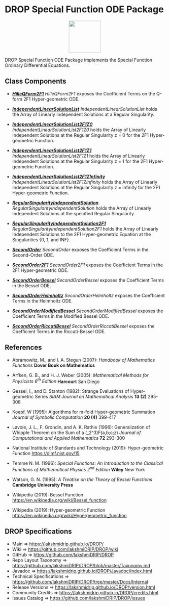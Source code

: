 # DROP Special Function ODE Package

<p align="center"><img src="https://github.com/lakshmiDRIP/DROP/blob/master/DRIP_Logo.gif?raw=true" width="100"></p>

DROP Special Function ODE Package implements the Special Function Ordinary Differential Equations.


## Class Components

 * [***HilleQForm2F1***](https://github.com/lakshmiDRIP/DROP/tree/master/src/main/java/org/drip/specialfunction/ode/HilleQForm2F1.java)
 <i>HilleQForm2F1</i> exposes the Coefficient Terms on the Q-form 2F1 Hyper-geometric ODE.

 * [***IndependentLinearSolutionList***](https://github.com/lakshmiDRIP/DROP/tree/master/src/main/java/org/drip/specialfunction/ode/IndependentLinearSolutionList.java)
 <i>IndependentLinearSolutionList</i> holds the Array of Linearly Independent Solutions at a Regular Singularity.

 * [***IndependentLinearSolutionList2F1Z0***](https://github.com/lakshmiDRIP/DROP/tree/master/src/main/java/org/drip/specialfunction/ode/IndependentLinearSolutionList2F1Z0.java)
 <i>IndependentLinearSolutionList2F1Z0</i> holds the Array of Linearly Independent Solutions at the Regular Singularity z = 0 for the 2F1 Hyper-geometric Function.

 * [***IndependentLinearSolutionList2F1Z1***](https://github.com/lakshmiDRIP/DROP/tree/master/src/main/java/org/drip/specialfunction/ode/IndependentLinearSolutionList2F1Z1.java)
 <i>IndependentLinearSolutionList2F1Z1</i> holds the Array of Linearly Independent Solutions at the Regular Singularity z = 1 for the 2F1 Hyper-geometric Function.

 * [***IndependentLinearSolutionList2F1ZInfinity***](https://github.com/lakshmiDRIP/DROP/tree/master/src/main/java/org/drip/specialfunction/ode/IndependentLinearSolutionList2F1ZInfinity.java)
 <i>IndependentLinearSolutionList2F1ZInfinity</i> holds the Array of Linearly Independent Solutions at the Regular Singularity z = Infinity for the 2F1 Hyper-geometric Function.

 * [***RegularSingularityIndependentSolution***](https://github.com/lakshmiDRIP/DROP/tree/master/src/main/java/org/drip/specialfunction/ode/RegularSingularityIndependentSolution.java)
 <i>RegularSingularityIndependentSolution</i> holds the Array of Linearly Independent Solutions at the specified Regular Singularity.

 * [***RegularSingularityIndependentSolution2F1***](https://github.com/lakshmiDRIP/DROP/tree/master/src/main/java/org/drip/specialfunction/ode/RegularSingularityIndependentSolution2F1.java)
 <i>RegularSingularityIndependentSolution2F1</i> holds the Array of Linearly Independent Solutions to the 2F1 Hyper-geometric Equation at the Singularities {0, 1, and INF}.

 * [***SecondOrder***](https://github.com/lakshmiDRIP/DROP/tree/master/src/main/java/org/drip/specialfunction/ode/SecondOrder.java)
 <i>SecondOrder</i> exposes the Coefficient Terms in the Second-Order ODE.

 * [***SecondOrder2F1***](https://github.com/lakshmiDRIP/DROP/tree/master/src/main/java/org/drip/specialfunction/ode/SecondOrder2F1.java)
 <i>SecondOrder2F1</i> exposes the Coefficient Terms in the 2F1 Hyper-geometric ODE.

 * [***SecondOrderBessel***](https://github.com/lakshmiDRIP/DROP/tree/master/src/main/java/org/drip/specialfunction/ode/SecondOrderBessel.java)
 <i>SecondOrderBessel</i> exposes the Coefficient Terms in the Bessel ODE.

 * [***SecondOrderHelmholtz***](https://github.com/lakshmiDRIP/DROP/tree/master/src/main/java/org/drip/specialfunction/ode/SecondOrderHelmholtz.java)
 <i>SecondOrderHelmholtz</i> exposes the Coefficient Terms in the Helmholtz ODE.

 * [***SecondOrderModifiedBessel***](https://github.com/lakshmiDRIP/DROP/tree/master/src/main/java/org/drip/specialfunction/ode/SecondOrderModifiedBessel.java)
 <i>SecondOrderModifiedBessel</i> exposes the Coefficient Terms in the Modified Bessel ODE.

 * [***SecondOrderRiccatiBessel***](https://github.com/lakshmiDRIP/DROP/tree/master/src/main/java/org/drip/specialfunction/ode/SecondOrderRiccatiBessel.java)
 <i>SecondOrderRiccatiBessel</i> exposes the Coefficient Terms in the Riccati-Bessel ODE.


## References

 * Abramowitz, M., and I. A. Stegun (2007): <i>Handbook of Mathematics Functions</i> <b>Dover Book on Mathematics</b>

 * Arfken, G. B., and H. J. Weber (2005): <i>Mathematical Methods for Physicists 6<sup>th</sup> Edition</i> <b>Harcourt</b> San Diego

 * Gessel, I., and D. Stanton (1982): Strange Evaluations of Hyper-geometric Series <i>SIAM Journal on Mathematical Analysis</i> <b>13 (2)</b> 295-308

 * Koepf, W (1995): Algorithms for m-fold Hyper-geometric Summation <i>Journal of Symbolic Computation</i> <b>20 (4)</b> 399-417

 * Lavoie, J. L., F. Grondin, and A. K. Rathie (1996): Generalization of Whipple Theorem on the Sum of a (_2^3)F(a,b;c;z) <i>Journal of Computational and Applied Mathematics</i> <b>72</b> 293-300

 * National Institute of Standards and Technology (2019): Hyper-geometric Function https://dlmf.nist.gov/15

 * Temme N. M. (1996): <i>Special Functions: An Introduction to the Classical Functions of Mathematical Physics 2<sup>nd</sup> Edition</i> <b>Wiley</b> New York

 * Watson, G. N. (1995): <i>A Treatise on the Theory of Bessel Functions</i> <b>Cambridge University Press</b>

 * Wikipedia (2019): Bessel Function https://en.wikipedia.org/wiki/Bessel_function

 * Wikipedia (2019): Hyper-geometric Function https://en.wikipedia.org/wiki/Hypergeometric_function


## DROP Specifications

 * Main                     => https://lakshmidrip.github.io/DROP/
 * Wiki                     => https://github.com/lakshmiDRIP/DROP/wiki
 * GitHub                   => https://github.com/lakshmiDRIP/DROP
 * Repo Layout Taxonomy     => https://github.com/lakshmiDRIP/DROP/blob/master/Taxonomy.md
 * Javadoc                  => https://lakshmidrip.github.io/DROP/Javadoc/index.html
 * Technical Specifications => https://github.com/lakshmiDRIP/DROP/tree/master/Docs/Internal
 * Release Versions         => https://lakshmidrip.github.io/DROP/version.html
 * Community Credits        => https://lakshmidrip.github.io/DROP/credits.html
 * Issues Catalog           => https://github.com/lakshmiDRIP/DROP/issues

